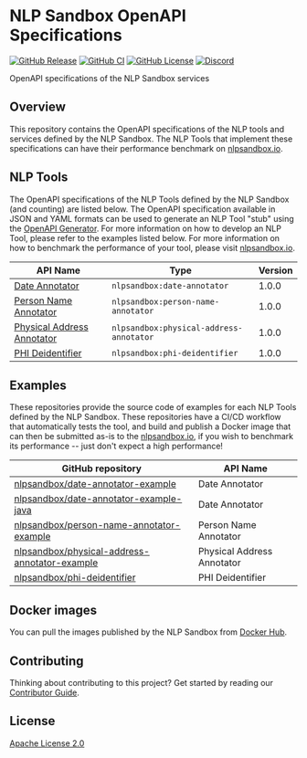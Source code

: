 # NLP Sandbox OpenAPI Specifications

[![GitHub Release](https://img.shields.io/github/release/nlpsandbox/nlpsandbox-schemas.svg?include_prereleases&color=94398d&labelColor=555555&logoColor=ffffff&style=for-the-badge&logo=github)](https://github.com/nlpsandbox/nlpsandbox-schemas/releases)
[![GitHub CI](https://img.shields.io/github/workflow/status/nlpsandbox/nlpsandbox-schemas/ci.svg?color=94398d&labelColor=555555&logoColor=ffffff&style=for-the-badge&logo=github)](https://github.com/nlpsandbox/nlpsandbox-schemas)
[![GitHub License](https://img.shields.io/github/license/nlpsandbox/nlpsandbox-schemas.svg?color=94398d&labelColor=555555&logoColor=ffffff&style=for-the-badge&logo=github)](https://github.com/nlpsandbox/nlpsandbox-schemas)
[![Discord](https://img.shields.io/discord/770484164393828373.svg?color=94398d&labelColor=555555&logoColor=ffffff&style=for-the-badge&label=Discord&logo=discord)](https://discord.gg/Zb4ymtF "Realtime support / chat with the community and the team")

OpenAPI specifications of the NLP Sandbox services

## Overview

This repository contains the OpenAPI specifications of the NLP tools and
services defined by the NLP Sandbox. The NLP Tools that implement these
specifications can have their performance benchmark on [nlpsandbox.io].

## NLP Tools

The OpenAPI specifications of the NLP Tools defined by the NLP Sandbox (and
counting) are listed below. The OpenAPI specification available in JSON and YAML
formats can be used to generate an NLP Tool "stub" using the [OpenAPI
Generator]. For more information on how to develop an NLP Tool, please refer to
the examples listed below. For more information on how to benchmark the
performance of your tool, please visit [nlpsandbox.io].

API Name                     | Type                                    | Version
-----------------------------|-----------------------------------------|---
[Date Annotator]             | `nlpsandbox:date-annotator`             | 1.0.0
[Person Name Annotator]      | `nlpsandbox:person-name-annotator`      | 1.0.0
[Physical Address Annotator] | `nlpsandbox:physical-address-annotator` | 1.0.0
[PHI Deidentifier]           | `nlpsandbox:phi-deidentifier`           | 1.0.0

## Examples

These repositories provide the source code of examples for each NLP Tools
defined by the NLP Sandbox. These repositories have a CI/CD workflow that
automatically tests the tool, and build and publish a Docker image that can then
be submitted as-is to the [nlpsandbox.io], if you wish to benchmark its
performance -- just don't expect a high performance!

GitHub repository | API Name
---|---
[nlpsandbox/date-annotator-example]             | Date Annotator
[nlpsandbox/date-annotator-example-java]        | Date Annotator
[nlpsandbox/person-name-annotator-example]      | Person Name Annotator
[nlpsandbox/physical-address-annotator-example] | Physical Address Annotator
[nlpsandbox/phi-deidentifier]                   | PHI Deidentifier

## Docker images

You can pull the images published by the NLP Sandbox from [Docker Hub].

## Contributing

Thinking about contributing to this project? Get started by reading our
[Contributor Guide](CONTRIBUTING.md).

## License

[Apache License 2.0]

<!-- Links -->

[nlpsandbox.io]: https://nlpsandbox.io
[Date Annotator]: https://nlpsandbox.github.io/nlpsandbox-schemas/date-annotator/latest/docs/
[Person Name Annotator]: https://nlpsandbox.github.io/nlpsandbox-schemas/person-name-annotator/latest/docs/
[Physical Address Annotator]: https://nlpsandbox.github.io/nlpsandbox-schemas/physical-address-annotator/latest/docs/
[PHI Deidentifier]: https://nlpsandbox.github.io/nlpsandbox-schemas/phi-deidentifier/latest/docs/

[OpenAPI Generator]: https://github.com/OpenAPITools/openapi-generator

[nlpsandbox/date-annotator-example]: https://github.com/nlpsandbox/date-annotator-example
[nlpsandbox/date-annotator-example-java]: https://github.com/nlpsandbox/date-annotator-example-java
[nlpsandbox/person-name-annotator-example]: https://github.com/nlpsandbox/person-name-annotator-example
[nlpsandbox/physical-address-annotator-example]: https://github.com/nlpsandbox/physical-address-annotator-example
[nlpsandbox/phi-deidentifier]: https://github.com/nlpsandbox/phi-deidentifier

[Docker Hub]: https://hub.docker.com/u/nlpsandbox

[Apache License 2.0]: https://github.com/nlpsandbox/date-annotator-example/blob/develop/LICENSE

